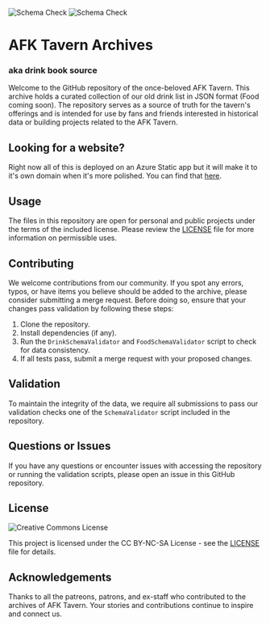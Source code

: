 ![Schema Check](https://github.com/Nechja/drinkbooksource/actions/workflows/drinks.yml/badge.svg)
![Schema Check](https://github.com/Nechja/drinkbooksource/actions/workflows/food.yml/badge.svg)

# AFK Tavern Archives
### aka drink book source

Welcome to the GitHub repository of the once-beloved AFK Tavern. This archive holds a curated collection of our old drink list in JSON format (Food coming soon). The repository serves as a source of truth for the tavern's offerings and is intended for use by fans and friends interested in historical data or building projects related to the AFK Tavern.

## Looking for a website?

Right now all of this is deployed on an Azure Static app but it will make it to it's own domain when it's more polished. You can find that [here](https://agreeable-mud-04cfbdd10.5.azurestaticapps.net/).

## Usage

The files in this repository are open for personal and public projects under the terms of the included license. Please review the [LICENSE](LICENSE) file for more information on permissible uses.

## Contributing

We welcome contributions from our community. If you spot any errors, typos, or have items you believe should be added to the archive, please consider submitting a merge request. Before doing so, ensure that your changes pass validation by following these steps:

1. Clone the repository.
2. Install dependencies (if any).
3. Run the `DrinkSchemaValidator` and `FoodSchemaValidator` script to check for data consistency.
4. If all tests pass, submit a merge request with your proposed changes.

## Validation

To maintain the integrity of the data, we require all submissions to pass our validation checks one of the `SchemaValidator` script included in the repository.

## Questions or Issues

If you have any questions or encounter issues with accessing the repository or running the validation scripts, please open an issue in this GitHub repository.

## License
![Creative Commons License](https://mirrors.creativecommons.org/presskit/buttons/88x31/png/by-nc-sa.png)

This project is licensed under the CC BY-NC-SA License - see the [LICENSE](LICENSE) file for details.

## Acknowledgements

Thanks to all the patreons, patrons, and ex-staff who contributed to the archives of AFK Tavern. Your stories and contributions continue to inspire and connect us.

